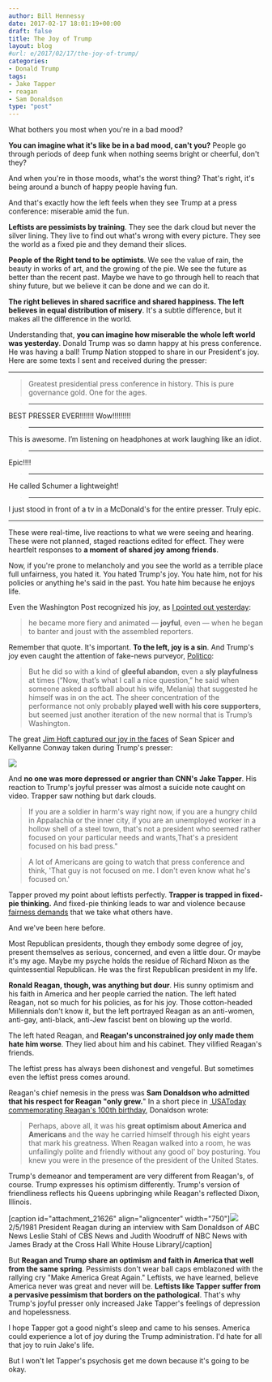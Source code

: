 ```yaml
---
author: Bill Hennessy
date: 2017-02-17 18:01:19+00:00
draft: false
title: The Joy of Trump
layout: blog
#url: e/2017/02/17/the-joy-of-trump/
categories:
- Donald Trump
tags:
- Jake Tapper
- reagan
- Sam Donaldson
type: "post"
---
```


What bothers you most when you're in a bad mood?

**You can imagine what it's like be in a bad mood, can't you?** People go through periods of deep funk when nothing seems bright or cheerful, don't they?

And when you're in those moods, what's the worst thing? That's right, it's being around a bunch of happy people having fun.

And that's exactly how the left feels when they see Trump at a press conference: miserable amid the fun.

**Leftists are pessimists by training**. They see the dark cloud but never the silver lining. They live to find out what's wrong with every picture. They see the world as a fixed pie and they demand their slices.

**People of the Right tend to be optimists**. We see the value of rain, the beauty in works of art, and the growing of the pie. We see the future as better than the recent past. Maybe we have to go through hell to reach that shiny future, but we believe it can be done and we can do it.

**The right believes in shared sacrifice and shared happiness. The left believes in equal distribution of misery**. It's a subtle difference, but it makes all the difference in the world.

Understanding that, **you can imagine how miserable the whole left world was yesterday**. Donald Trump was so damn happy at his press conference. He was having a ball! Trump Nation stopped to share in our President's joy. Here are some texts I sent and received during the presser:



* * *





> Greatest presidential press conference in history. This is pure governance gold. One for the ages.


> 
> * * *
> 
> 

BEST PRESSER EVER!!!!!!! Wow!!!!!!!!!


> 
> * * *
> 
> 

This is awesome. I’m listening on headphones at work laughing like an idiot.


> 
> * * *
> 
> 

Epic!!!!


> 
> * * *
> 
> 

He called Schumer a lightweight!


> 
> * * *
> 
> 

I just stood in front of a tv in a McDonald's for the entire presser. Truly epic.





* * *



These were real-time, live reactions to what we were seeing and hearing. These were not planned, staged reactions edited for effect. They were heartfelt responses to **a moment of shared joy among friends**.

Now, if you're prone to melancholy and you see the world as a terrible place full unfairness, you hated it. You hated Trump's joy. You hate him, not for his policies or anything he's said in the past. You hate him because he enjoys life.

Even the Washington Post recognized his joy, as [I pointed out yesterday](https://hennessysview.com/2017/02/16/greatest-presser-ever-wow-stunned-happy/):



> he became more fiery and animated — **joyful**, even — when he began to banter and joust with the assembled reporters.



Remember that quote. It's important. **To the left, joy is a sin**. And Trump's joy even caught the attention of fake-news purveyor, [Politico](https://www.politico.com/story/2017/02/trump-press-conference-first-month-235121):



> But he did so with a kind of **gleeful abandon**, even a **sly playfulness** at times (“Now, that’s what I call a nice question,” he said when someone asked a softball about his wife, Melania) that suggested he himself was in on the act. The sheer concentration of the performance not only probably **played well with his core supporters**, but seemed just another iteration of the new normal that is Trump’s Washington.



The great [Jim Hoft captured our joy in the faces](https://www.thegatewaypundit.com/2017/02/sweet-justice-photos-emerge-kellyanne-conway-sean-spicer-laughing-trump-castigates-liberal-press/) of Sean Spicer and Kellyanne Conway taken during Trump's presser:

![](https://hennessysview.com/wp-content/uploads/2017/02/conway-spicer-laughing.jpg)


And **no one was more depressed or angrier than CNN's Jake Tapper**. His reaction to Trump's joyful presser was almost a suicide note caught on video. Trapper saw nothing but dark clouds.



> If you are a soldier in harm's way right now, if you are a hungry child in Appalachia or the inner city, if you are an unemployed worker in a hollow shell of a steel town, that's not a president who seemed rather focused on your particular needs and wants,That's a president focused on his bad press."





> A lot of Americans are going to watch that press conference and think, 'That guy is not focused on me. I don't even know what he's focused on.'



Tapper proved my point about leftists perfectly. **Trapper is trapped in fixed-pie thinking.** And fixed-pie thinking leads to war and violence because [fairness demands](https://blog.dilbert.com/post/157277690511/how-to-persuade-the-other-party) that we take what others have.

And we've been here before.

Most Republican presidents, though they embody some degree of joy, present themselves as serious, concerned, and even a little dour. Or maybe it's my age. Maybe my psyche holds the residue of Richard Nixon as the quintessential Republican. He was the first Republican president in my life.

**Ronald Reagan, though, was anything but dour**. His sunny optimism and his faith in America and her people carried the nation. The left hated Reagan, not so much for his policies, as for his joy. Those cotton-headed Millennials don't know it, but the left portrayed Reagan as an anti-women, anti-gay, anti-black, anti-Jew fascist bent on blowing up the world.

The left hated Reagan, and **Reagan's unconstrained joy only made them hate him worse**. They lied about him and his cabinet. They vilified Reagan's friends.

The leftist press has always been dishonest and vengeful. But sometimes even the leftist press comes around.

Reagan's chief nemesis in the press was **Sam Donaldson who admitted that his respect for Reagan "only grew.**" In a short piece in [ USAToday commemorating Reagan's 100th birthday](https://usatoday30.usatoday.com/news/washington/2011-01-23-ronald-reagan-sam-donaldson_N.htm), Donaldson wrote:



> Perhaps, above all, it was his **great optimism about America and Americans** and the way he carried himself through his eight years that mark his greatness. When Reagan walked into a room, he was unfailingly polite and friendly without any good ol' boy posturing. You knew you were in the presence of the president of the United States.



Trump's demeanor and temperament are very different from Reagan's, of course. Trump expresses his optimism differently. Trump's version of friendliness reflects his Queens upbringing while Reagan's reflected Dixon, Illinois.

[caption id="attachment_21626" align="aligncenter" width="750"]![](https://hennessysview.com/wp-content/uploads/2017/02/reagan-donaldson.jpg)
2/5/1981 President Reagan during an interview with Sam Donaldson of ABC News Leslie Stahl of CBS News and Judith Woodruff of NBC News with James Brady at the Cross Hall White House Library[/caption]

But **Reagan and Trump share an optimism and faith in America that well from the same spring**. Pessimists don't wear ball caps emblazoned with the rallying cry "Make America Great Again." Leftists, we have learned, believe America never was great and never will be. **Leftists like Tapper suffer from a pervasive pessimism that borders on the pathological**. That's why Trump's joyful presser only increased Jake Tapper's feelings of depression and hopelessness.

I hope Tapper got a good night's sleep and came to his senses. America could experience a lot of joy during the Trump administration. I'd hate for all that joy to ruin Jake's life.

But I won't let Tapper's psychosis get me down because it's going to be okay.
